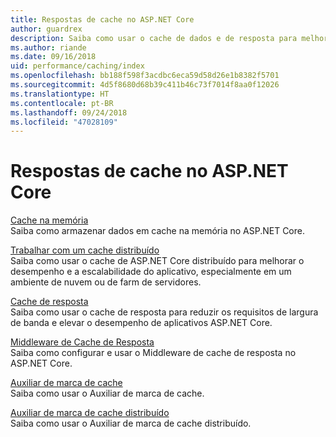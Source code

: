 ```yaml
---
title: Respostas de cache no ASP.NET Core
author: guardrex
description: Saiba como usar o cache de dados e de resposta para melhorar o desempenho de aplicativos ASP.NET Core.
ms.author: riande
ms.date: 09/16/2018
uid: performance/caching/index
ms.openlocfilehash: bb188f598f3acdbc6eca59d58d26e1b8382f5701
ms.sourcegitcommit: 4d5f8680d68b39c411b46c73f7014f8aa0f12026
ms.translationtype: HT
ms.contentlocale: pt-BR
ms.lasthandoff: 09/24/2018
ms.locfileid: "47028109"
---
```

# <a name="cache-responses-in-aspnet-core"></a>Respostas de cache no ASP.NET Core

[Cache na memória](xref:performance/caching/memory)  
Saiba como armazenar dados em cache na memória no ASP.NET Core.

[Trabalhar com um cache distribuído](xref:performance/caching/distributed)  
Saiba como usar o cache de ASP.NET Core distribuído para melhorar o desempenho e a escalabilidade do aplicativo, especialmente em um ambiente de nuvem ou de farm de servidores.

[Cache de resposta](xref:performance/caching/response)  
Saiba como usar o cache de resposta para reduzir os requisitos de largura de banda e elevar o desempenho de aplicativos ASP.NET Core.

[Middleware de Cache de Resposta](xref:performance/caching/middleware)  
Saiba como configurar e usar o Middleware de cache de resposta no ASP.NET Core.

[Auxiliar de marca de cache](xref:mvc/views/tag-helpers/builtin-th/cache-tag-helper)  
Saiba como usar o Auxiliar de marca de cache.

[Auxiliar de marca de cache distribuído](xref:mvc/views/tag-helpers/builtin-th/distributed-cache-tag-helper)  
Saiba como usar o Auxiliar de marca de cache distribuído.
